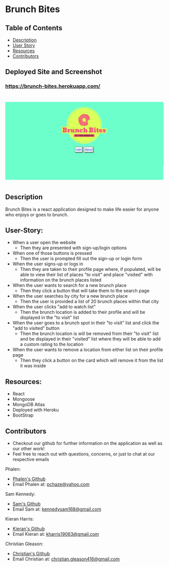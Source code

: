 # Brunch Bites

## Table of Contents

- [Description](#Description)
- [User Story](#User-Story)
- [Resources](#Resources)
- [Contributors](#Contributors)

## Deployed Site and Screenshot

### https://brunch-bites.herokuapp.com/

#

![Screenshot of Landing page.](./client/src/assets/LandingPage_Screenshot.png)

#

## Description

Brunch Bites is a react application designed to make life easier for anyone who enjoys or goes to brunch.

## User-Story:

- When a user open the website
  - Then they are presented with sign-up/login options
- When one of those buttons is pressed
  - Then the user is prompted fill out the sign-up or login form
- When the user signs-up or logs in
  - Then they are taken to their profile page where, if populated, will be able to view their list of places "to visit" and place "visited" with information on the brunch places listed
- When the user wants to search for a new brunch place
  - Then they click a button that will take them to the search page
- When the user searches by city for a new brunch place
  - Then the user is provided a list of 20 brunch places within that city
- When the user clicks "add to watch list"
  - Then the brunch location is added to their profile and will be displayed in the "to visit" list
- When the user goes to a brunch spot in their "to visit" list and click the "add to visited" button
  - Then the brunch location is will be removed from their "to visit" list and be displayed in their "visited" list where they will be able to add a custom rating to the location
- When the user wants to remove a location from either list on their profile page
  - Then they click a button on the card which will remove it from the list it was inside

## Resources:

- React
- Mongoose
- MongoDB Atlas
- Deployed with Heroku
- BootStrap

## Contributors

- Checkout our github for further information on the application as well as our other work!
- Feel free to reach out with questions, concerns, or just to chat at our respective emails

Phalen:

- [Phalen's Github](https://github.com/PhalenH)
- Email Phalen at: pchaze@yahoo.com

Sam Kennedy:

- [Sam's Github](https://github.com/kennedysam168)
- Email Sam at: kennedysam168@gmail.com

Kieran Harris:

- [Kieran's Github](https://github.com/kieranh971)
- Email Kieran at: kharris19063@gmail.com

Christian Gleason:

- [Christian's Github](https://github.com/ChristianAnti)
- Email Christian at: christian.gleason416@gmail.com
